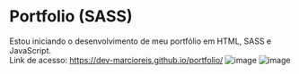 # Portfolio (SASS)
Estou iniciando o desenvolvimento de meu portfólio em HTML, SASS e JavaScript.<br>
Link de acesso: https://dev-marcioreis.github.io/portfolio/
![image](https://user-images.githubusercontent.com/122680054/220144719-06e3371e-3b85-4ba1-ab5d-43527191201b.png)
![image](https://user-images.githubusercontent.com/122680054/220144772-12763fa5-a029-4e62-9220-9dd0e8d6a6d8.png)

